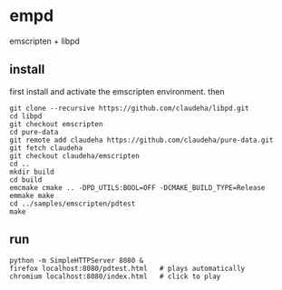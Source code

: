 # empd

emscripten + libpd

## install

first install and activate the emscripten environment. then

    git clone --recursive https://github.com/claudeha/libpd.git
    cd libpd
    git checkout emscripten
    cd pure-data
    git remote add claudeha https://github.com/claudeha/pure-data.git
    git fetch claudeha
    git checkout claudeha/emscripten
    cd ..
    mkdir build
    cd build
    emcmake cmake .. -DPD_UTILS:BOOL=OFF -DCMAKE_BUILD_TYPE=Release
    emmake make
    cd ../samples/emscripten/pdtest
    make

## run

    python -m SimpleHTTPServer 8080 &
    firefox localhost:8080/pdtest.html   # plays automatically
    chromium localhost:8080/index.html   # click to play
